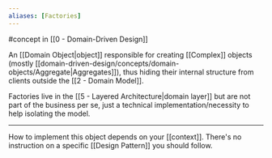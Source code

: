 ```yaml
---
aliases: [Factories]
---
```


#concept in [[0 - Domain-Driven Design]]

An [[Domain Object|object]] responsible for creating [[Complex]] objects (mostly [[domain-driven-design/concepts/domain-objects/Aggregate|Aggregates]]), thus hiding their internal structure from clients outside the [[2 - Domain Model]].

Factories live in the [[5 - Layered Architecture|domain layer]] but are not part of the business per se, just a technical implementation/necessity to help isolating the model.

---

How to implement this object depends on your [[context]]. There's no instruction on a specific [[Design Pattern]] you should follow.
